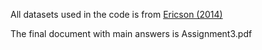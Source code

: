 All datasets used in the code is from [Ericson (2014)](https://www.aeaweb.org/articles?id=10.1257/pol.6.1.38])

The final document with main answers is Assignment3.pdf